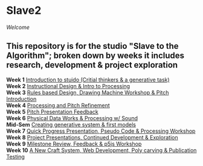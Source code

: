 # Slave2

*Welcome* <br />

## This repository is for the studio "Slave to the Algorithm"; broken down by weeks it includes research, development & project exploration



**Week 1** [Introduction to stuido (Critial thinkers & a generative task)](https://github.com/LouisEastt/Slave2/blob/master/Week%201/Readme.md) <br />
**Week 2** [Instructional Design & Intro to Processing](https://github.com/LouisEastt/Slave2/tree/master/Week%202) <br />
**Week 3** [Rules based Design, Drawing Machine Workshop & Pitch Introduction](https://github.com/LouisEastt/Slave2/tree/master/Week%203) <br />
**Week 4** [Processing and Pitch Refinement](https://github.com/LouisEastt/Slave2/tree/master/Week%203) <br />
**Week 5** [Pitch Presentation Feedback](https://github.com/LouisEastt/Slave2/blob/master/Week%205/Readme.md) <br />
**Week 6** [Physical Data Works & Processing w/ Sound](https://github.com/LouisEastt/Slave2/tree/master/Week%206.0) <br />
**Mid-Sem** [Creating generative system & first models](https://github.com/LouisEastt/Slave2/blob/master/Week%206.5%20(Mid%20Sem)/Readme.md) <br />
**Week 7** [Quick Progress Presentation, Pseudo Code & Processing Workshop](https://github.com/LouisEastt/Slave2/blob/master/Week%207/Readme.md) <br />
**Week 8** [Project Presentations, Continued Development & Exploration](https://github.com/LouisEastt/Slave2/blob/master/Week%208/Readme.md) <br />
**Week 9** [Milestone Review, Feedback & p5js Workshop](https://github.com/LouisEastt/Slave2/blob/master/Week%209/Readme.md) <br />
**Week 10** [A New Craft System, Web Development, Poly carving & Publication Testing](https://github.com/LouisEastt/Slave2/blob/master/X_Week%2010/README.md)<br />


